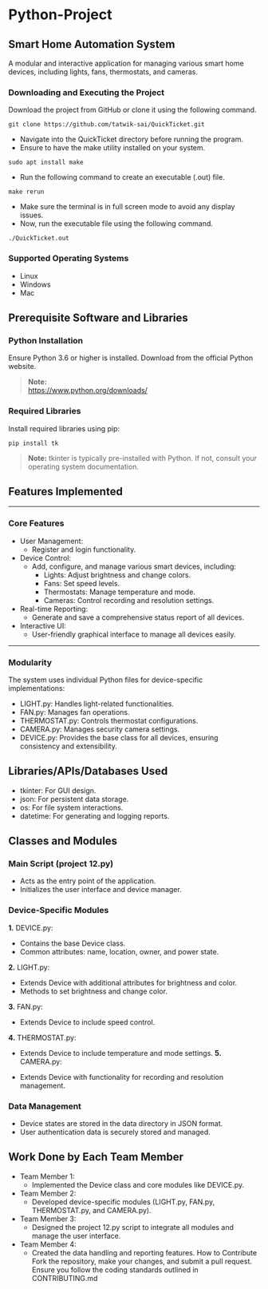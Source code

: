 # Python-Project
## Smart Home Automation System
A modular and interactive application for managing various smart home devices, including lights, fans, thermostats, and cameras.

### Downloading and Executing the Project
Download the project from GitHub or clone it using the following command.

```
git clone https://github.com/tatwik-sai/QuickTicket.git
```

- Navigate into the QuickTicket directory before running the program.
- Ensure to have the make utility installed on your system.

```
sudo apt install make
```

- Run the following command to create an executable (.out) file.

```
make rerun
```

- Make sure the terminal is in full screen mode to avoid any display issues.
- Now, run the executable file using the following command.

```
./QuickTicket.out
```

### Supported Operating Systems
- Linux
- Windows
- Mac

## Prerequisite Software and Libraries
### Python Installation

Ensure Python 3.6 or higher is installed. Download from the official Python website.

>**Note:**  
https://www.python.org/downloads/

### Required Libraries
Install required libraries using pip:

```
pip install tk
```
>**Note:** tkinter is typically pre-installed with Python. If not, consult your operating system documentation.

## Features Implemented
---
### Core Features
- User Management:
  - Register and login functionality.
- Device Control:
  - Add, configure, and manage various smart devices, including:
    - Lights: Adjust brightness and change colors.
    - Fans: Set speed levels.
    - Thermostats: Manage temperature and mode.
    - Cameras: Control recording and resolution settings.
- Real-time Reporting:
  - Generate and save a comprehensive status report of all devices.
- Interactive UI:
  - User-friendly graphical interface to manage all devices easily.
---
### Modularity
The system uses individual Python files for device-specific implementations:

- LIGHT.py: Handles light-related functionalities.
- FAN.py: Manages fan operations.
- THERMOSTAT.py: Controls thermostat configurations.
- CAMERA.py: Manages security camera settings.
- DEVICE.py: Provides the base class for all devices, ensuring consistency and extensibility.
  
## Libraries/APIs/Databases Used
- tkinter: For GUI design.
- json: For persistent data storage.
- os: For file system interactions.
- datetime: For generating and logging reports.
## Classes and Modules
### Main Script (project 12.py)
- Acts as the entry point of the application.
- Initializes the user interface and device manager.
### Device-Specific Modules
**1.** DEVICE.py:

  - Contains the base Device class.
  - Common attributes: name, location, owner, and power state.
    
**2.** LIGHT.py:

  - Extends Device with additional attributes for brightness and color.
  - Methods to set brightness and change color.
    
**3.** FAN.py:

  - Extends Device to include speed control.
    
**4.** THERMOSTAT.py:

  - Extends Device to include temperature and mode settings.
**5.** CAMERA.py:

  - Extends Device with functionality for recording and resolution management.

### Data Management
- Device states are stored in the data directory in JSON format.
- User authentication data is securely stored and managed.
## Work Done by Each Team Member
- Team Member 1:
  - Implemented the Device class and core modules like DEVICE.py.
- Team Member 2:
  - Developed device-specific modules (LIGHT.py, FAN.py, THERMOSTAT.py, and CAMERA.py).
- Team Member 3:
  - Designed the project 12.py script to integrate all modules and manage the user interface.
- Team Member 4:
  - Created the data handling and reporting features.
How to Contribute
Fork the repository, make your changes, and submit a pull request. Ensure you follow the coding standards outlined in CONTRIBUTING.md
